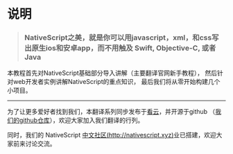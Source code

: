 # 说明

> ### **NativeScript之美，就是你可以用javascript，xml，和css写出原生ios和安卓app，而不用触及 Swift, Objective-C, 或者 Java**

本教程首先对NativeScript基础部分导入讲解（主要翻译官网新手教程），
然后针对web开发者实例讲解NativeScript的重点知识，
最后我们将从零开始构建几个小项目。

---

为了让更多爱好者找到我们，本翻译系列同步发布于[看云](http://docs.nativescript.xyz/)，并开源于github （[我们的github仓库](https://github.com/NativeScriptCN/Nativscript-in-chinese)），欢迎大家加入我们翻译的行列。

同时，我们的 NativeScript [中文社区\(http:\/\/nativescript.xyz\)](http://nativescript.xyz)业已搭建，欢迎大家前来讨论交流。

